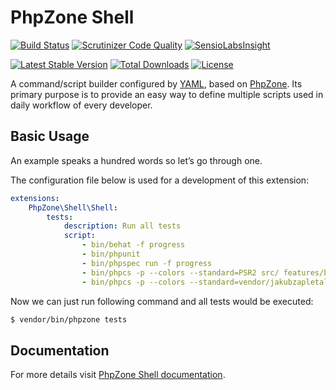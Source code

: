 # PhpZone Shell

[![Build Status](https://travis-ci.org/phpzone/shell.svg?branch=master)](https://travis-ci.org/phpzone/shell)
[![Scrutinizer Code Quality](https://scrutinizer-ci.com/g/phpzone/shell/badges/quality-score.png?b=master)](https://scrutinizer-ci.com/g/phpzone/shell/?branch=master)
[![SensioLabsInsight](https://insight.sensiolabs.com/projects/e00091c2-2be6-4bc3-a72f-1b92be8204dd/mini.png)](https://insight.sensiolabs.com/projects/e00091c2-2be6-4bc3-a72f-1b92be8204dd)

[![Latest Stable Version](https://poser.pugx.org/phpzone/shell/v/stable.png)](https://packagist.org/packages/phpzone/shell)
[![Total Downloads](https://poser.pugx.org/phpzone/shell/downloads.png)](https://packagist.org/packages/phpzone/shell)
[![License](https://poser.pugx.org/phpzone/shell/license.png)](https://packagist.org/packages/phpzone/shell)

A command/script builder configured by [YAML], based on [PhpZone]. Its primary purpose is to
provide an easy way to define multiple scripts used in daily workflow of every developer.

## Basic Usage

An example speaks a hundred words so let’s go through one.

The configuration file below is used for a development of this extension:

```yaml
extensions:
    PhpZone\Shell\Shell:
        tests:
            description: Run all tests
            script:
                - bin/behat -f progress
                - bin/phpunit
                - bin/phpspec run -f progress
                - bin/phpcs -p --colors --standard=PSR2 src/ features/bootstrap/
                - bin/phpcs -p --colors --standard=vendor/jakubzapletal/php_codesniffer-rules/psr2-without-camel-case-method-name.xml spec/ integrations/
```

Now we can just run following command and all tests would be executed:

```bash
$ vendor/bin/phpzone tests
```

## Documentation

For more details visit [PhpZone Shell documentation].


[YAML]: http://symfony.com/doc/current/components/yaml/yaml_format.html
[PhpZone]: https://github.com/phpzone/phpzone
[PhpZone Shell documentation]: http://docs.phpzone.org/projects/phpzone-shell
